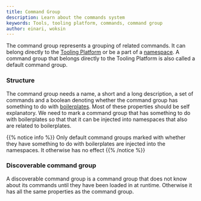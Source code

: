 ```yaml
---
title: Command Group
description: Learn about the commands system
keywords: Tools, tooling platform, commands, command group
author: einari, woksin
---
```


The command group represents a grouping of related commands. It can belong directly to the [Tooling Platform](../..) or be a part of a [namespace](../namespace). 
A command group that belongs directly to the Tooling Platform is also called a default command group.

### Structure
The command group needs a name, a short and a long description, a set of commands and a boolean denoting whether the command group has something to do with [boilerplates](../../boilerplates).
Most of these properties should be self explanatory. We need to mark a command group that has something to do with boilerplates so that that it can be injected into namespaces that also are related to boilerplates.

{{% notice info %}}
Only default command groups marked with whether they have something to do with boilerplates are injected into the namespaces. It otherwise has no effect
{{% /notice %}}

### Discoverable command group
A discoverable command group is a command group that does not know about its commands until they have been loaded in at runtime. Otherwise it has all the same properties as the command group.